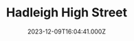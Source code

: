 ---
date: 2023-12-09T16:04:41.000Z
title: Hadleigh High Street
latitude: 52.04428511
longitude: 0.95370718
category: checkin
---